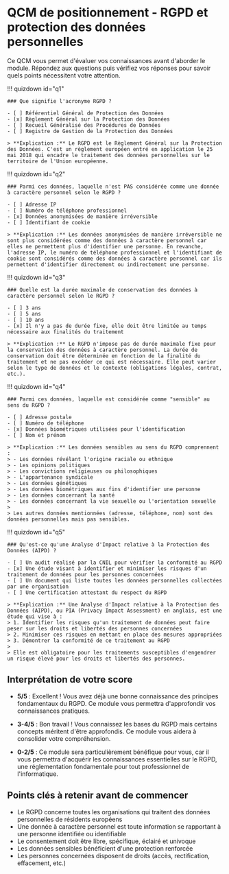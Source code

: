 # QCM de positionnement - RGPD et protection des données personnelles

Ce QCM vous permet d'évaluer vos connaissances avant d'aborder le module. Répondez aux questions puis vérifiez vos réponses pour savoir quels points nécessitent votre attention.

!!! quizdown id="q1"
    
    ### Que signifie l'acronyme RGPD ?
    
    - [ ] Référentiel Général de Protection des Données
    - [x] Règlement Général sur la Protection des Données
    - [ ] Recueil Généralisé des Procédures de Données
    - [ ] Registre de Gestion de la Protection des Données
    
    > **Explication :** Le RGPD est le Règlement Général sur la Protection des Données. C'est un règlement européen entré en application le 25 mai 2018 qui encadre le traitement des données personnelles sur le territoire de l'Union européenne.

!!! quizdown id="q2"

    ### Parmi ces données, laquelle n'est PAS considérée comme une donnée à caractère personnel selon le RGPD ?
    
    - [ ] Adresse IP
    - [ ] Numéro de téléphone professionnel
    - [x] Données anonymisées de manière irréversible
    - [ ] Identifiant de cookie
    
    > **Explication :** Les données anonymisées de manière irréversible ne sont plus considérées comme des données à caractère personnel car elles ne permettent plus d'identifier une personne. En revanche, l'adresse IP, le numéro de téléphone professionnel et l'identifiant de cookie sont considérés comme des données à caractère personnel car ils permettent d'identifier directement ou indirectement une personne.

!!! quizdown id="q3"

    ### Quelle est la durée maximale de conservation des données à caractère personnel selon le RGPD ?
    
    - [ ] 3 ans
    - [ ] 5 ans
    - [ ] 10 ans
    - [x] Il n'y a pas de durée fixe, elle doit être limitée au temps nécessaire aux finalités du traitement
    
    > **Explication :** Le RGPD n'impose pas de durée maximale fixe pour la conservation des données à caractère personnel. La durée de conservation doit être déterminée en fonction de la finalité du traitement et ne pas excéder ce qui est nécessaire. Elle peut varier selon le type de données et le contexte (obligations légales, contrat, etc.).

!!! quizdown id="q4"

    ### Parmi ces données, laquelle est considérée comme "sensible" au sens du RGPD ?
    
    - [ ] Adresse postale
    - [ ] Numéro de téléphone
    - [x] Données biométriques utilisées pour l'identification
    - [ ] Nom et prénom
    
    > **Explication :** Les données sensibles au sens du RGPD comprennent :
    > - Les données révélant l'origine raciale ou ethnique
    > - Les opinions politiques
    > - Les convictions religieuses ou philosophiques
    > - L'appartenance syndicale
    > - Les données génétiques
    > - Les données biométriques aux fins d'identifier une personne
    > - Les données concernant la santé
    > - Les données concernant la vie sexuelle ou l'orientation sexuelle
    >
    > Les autres données mentionnées (adresse, téléphone, nom) sont des données personnelles mais pas sensibles.

!!! quizdown id="q5"

    ### Qu'est-ce qu'une Analyse d'Impact relative à la Protection des Données (AIPD) ?
    
    - [ ] Un audit réalisé par la CNIL pour vérifier la conformité au RGPD
    - [x] Une étude visant à identifier et minimiser les risques d'un traitement de données pour les personnes concernées
    - [ ] Un document qui liste toutes les données personnelles collectées par une organisation
    - [ ] Une certification attestant du respect du RGPD
    
    > **Explication :** Une Analyse d'Impact relative à la Protection des Données (AIPD), ou PIA (Privacy Impact Assessment) en anglais, est une étude qui vise à :
    > 1. Identifier les risques qu'un traitement de données peut faire peser sur les droits et libertés des personnes concernées
    > 2. Minimiser ces risques en mettant en place des mesures appropriées
    > 3. Démontrer la conformité de ce traitement au RGPD
    >
    > Elle est obligatoire pour les traitements susceptibles d'engendrer un risque élevé pour les droits et libertés des personnes.

## Interprétation de votre score

- **5/5** : Excellent ! Vous avez déjà une bonne connaissance des principes fondamentaux du RGPD. Ce module vous permettra d'approfondir vos connaissances pratiques.
  
- **3-4/5** : Bon travail ! Vous connaissez les bases du RGPD mais certains concepts méritent d'être approfondis. Ce module vous aidera à consolider votre compréhension.
  
- **0-2/5** : Ce module sera particulièrement bénéfique pour vous, car il vous permettra d'acquérir les connaissances essentielles sur le RGPD, une réglementation fondamentale pour tout professionnel de l'informatique.

## Points clés à retenir avant de commencer

- Le RGPD concerne toutes les organisations qui traitent des données personnelles de résidents européens
- Une donnée à caractère personnel est toute information se rapportant à une personne identifiée ou identifiable
- Le consentement doit être libre, spécifique, éclairé et univoque
- Les données sensibles bénéficient d'une protection renforcée
- Les personnes concernées disposent de droits (accès, rectification, effacement, etc.)